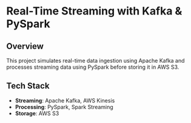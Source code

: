 # Real-Time Streaming with Kafka & PySpark

## Overview
This project simulates real-time data ingestion using Apache Kafka and processes streaming data using PySpark before storing it in AWS S3.

## Tech Stack
- **Streaming**: Apache Kafka, AWS Kinesis
- **Processing**: PySpark, Spark Streaming
- **Storage**: AWS S3
